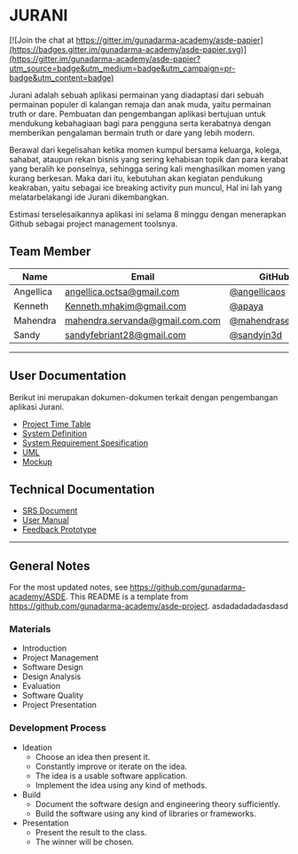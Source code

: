 # JURANI

[![Join the chat at https://gitter.im/gunadarma-academy/asde-papier](https://badges.gitter.im/gunadarma-academy/asde-papier.svg)](https://gitter.im/gunadarma-academy/asde-papier?utm_source=badge&utm_medium=badge&utm_campaign=pr-badge&utm_content=badge)

Jurani adalah sebuah aplikasi permainan yang diadaptasi dari sebuah permainan populer di kalangan remaja dan anak muda, yaitu permainan truth or dare. Pembuatan dan pengembangan aplikasi bertujuan untuk mendukung kebahagiaan bagi para pengguna serta kerabatnya dengan memberikan pengalaman bermain truth or dare yang lebih modern.

Berawal dari kegelisahan ketika momen kumpul bersama keluarga, kolega, sahabat, ataupun rekan bisnis yang sering kehabisan topik dan para kerabat yang beralih ke ponselnya, sehingga sering kali menghasilkan momen yang kurang berkesan. Maka dari itu, kebutuhan akan kegiatan pendukung keakraban, yaitu sebagai ice breaking activity pun muncul, Hal ini lah yang melatarbelakangi ide Jurani dikembangkan.

Estimasi terselesaikannya aplikasi ini selama 8 minggu dengan menerapkan Github sebagai project management toolsnya. 

## Team Member

| Name      | Email              | GitHub |
|-----------|--------------------|--------|
| Angellica | angellica.octsa@gmail.com | [@angellicaos](https://github.com/angellicaos)
| Kenneth   | Kenneth.mhakim@gmail.com | [@apaya](https://github.com/thunderkee)
| Mahendra  | mahendra.servanda@gmail.com.com | [@mahendraservanda](https://github.com/mahendraservanda)
| Sandy     | sandyfebriant28@gmail.com | [@sandyin3d](https://github.com/sandyin3d)


--------------------------------------------------

## User Documentation

Berikut ini merupakan dokumen-dokumen terkait dengan pengembangan aplikasi Jurani.

+ [Project Time Table](https://github.com/gunadarma-academy/asde-papier/blob/master/docs/gantt_chart.PNG)
+ [System Definition](https://github.com/gunadarma-academy/asde-papier/blob/master/docs/user-docs.md)
+ [System Requirement Spesification](https://github.com/gunadarma-academy/asde-papier/blob/master/docs/SRSDOCUMENTJURANI.pdf)
+ [UML](https://github.com/gunadarma-academy/asde-papier/tree/master/docs/diagrams)
+ [Mockup](https://github.com/gunadarma-academy/asde-papier/tree/master/docs/mockups)

## Technical Documentation

+  [SRS Document](https://github.com/gunadarma-academy/asde-papier/blob/master/docs/SRSDOCUMENTJURANI.pdf)
+  [User Manual](https://github.com/gunadarma-academy/asde-papier/blob/master/docs/UserManual.pdf)
+  [Feedback Prototype](https://github.com/gunadarma-academy/asde-papier/blob/master/docs/PrototypeFeedback.pdf)


--------------------------------------------------

## General Notes

For the most updated notes, see <https://github.com/gunadarma-academy/ASDE>. This README is a template from <https://github.com/gunadarma-academy/asde-project>.
asdadadadadasdasd
### Materials

+ Introduction
+ Project Management
+ Software Design
+ Design Analysis
+ Evaluation
+ Software Quality
+ Project Presentation

### Development Process

+ Ideation
  + Choose an idea then present it.
  + Constantly improve or iterate on the idea.
  + The idea is a usable software application.
  + Implement the idea using any kind of methods.
+ Build
  + Document the software design and engineering theory sufficiently.
  + Build the software using any kind of libraries or frameworks.
+ Presentation
  + Present the result to the class.
  + The winner will be chosen.
